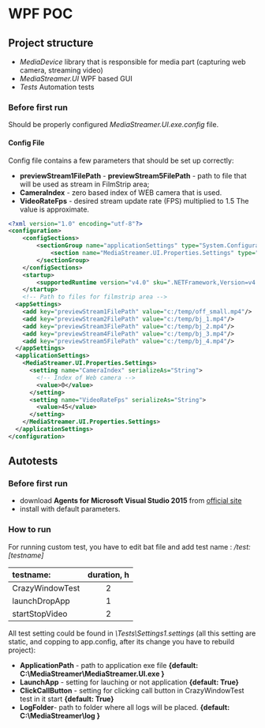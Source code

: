 # WPF POC

## Project structure

- _MediaDevice_ library that is responsible for media part (capturing web camera, streaming video)
- _MediaStreamer.UI_ WPF based GUI
- _Tests_ Automation tests


### Before first run

Should be properly configured _MediaStreamer.UI.exe.config_ file.

#### Config File
Config file contains a few parameters that should be set up correctly:
- **previewStream1FilePath** - **previewStream5FilePath** - path to file that will be used as stream in FilmStrip area;
- **CameraIndex** - zero based index of WEB camera that is used.
- **VideoRateFps** - desired stream update rate (FPS) multiplied to 1.5 The value is approximate.

```xml
<?xml version="1.0" encoding="utf-8"?>
<configuration>
    <configSections>
        <sectionGroup name="applicationSettings" type="System.Configuration.ApplicationSettingsGroup, System, Version=4.0.0.0, Culture=neutral, PublicKeyToken=b77a5c561934e089" >
            <section name="MediaStreamer.UI.Properties.Settings" type="System.Configuration.ClientSettingsSection, System, Version=4.0.0.0, Culture=neutral, PublicKeyToken=b77a5c561934e089" requirePermission="false" />
        </sectionGroup>
    </configSections>
    <startup>
        <supportedRuntime version="v4.0" sku=".NETFramework,Version=v4.5.1"/>
    </startup>
    <!-- Path to files for filmstrip area -->
  <appSettings>
    <add key="previewStream1FilePath" value="c:/temp/off_small.mp4"/>
    <add key="previewStream2FilePath" value="c:/temp/bj_1.mp4"/>
    <add key="previewStream3FilePath" value="c:/temp/bj_2.mp4"/>
    <add key="previewStream4FilePath" value="c:/temp/bj_3.mp4"/>
    <add key="previewStream5FilePath" value="c:/temp/bj_4.mp4"/>
  </appSettings>
  <applicationSettings>
    <MediaStreamer.UI.Properties.Settings>
      <setting name="CameraIndex" serializeAs="String">
        <!-- Index of Web camera -->
        <value>0</value>
      </setting>
      <setting name="VideoRateFps" serializeAs="String">
        <value>45</value>
      </setting>
    </MediaStreamer.UI.Properties.Settings>
  </applicationSettings>
</configuration>
```

## Autotests

### Before first run

- download **Agents for Microsoft Visual Studio 2015** from
[official site](https://www.microsoft.com/en-us/download/details.aspx?id=48152)
- install with default parameters.

### How to run

For running custom test, you have to edit bat file and add test name :
_/test:[testname]_

testname: |duration, h
:--|:-:
CrazyWindowTest|2
launchDropApp|1
startStopVideo|2

All test setting could be found in _\Tests\Settings1.settings_ (all this setting are static, and copping to app.config, after its change you have to rebuild project):<br />
* **ApplicationPath** - path to application exe file **{default: C:\MediaStreamer\MediaStreamer.UI.exe }**
* **LaunchApp** - setting for lauching or not application **{default: True}**
* **ClickCallButton** - setting for clicking call button in CrazyWindowTest test in it start **{default: True}**
* **LogFolder**- path to folder where all logs will be placed. **{default: C:\MediaStreamer\log }**
